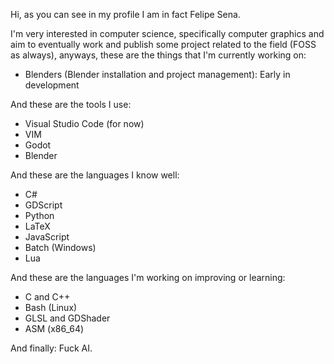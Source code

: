 Hi, as you can see in my profile I am in fact Felipe Sena.

I'm very interested in computer science, specifically computer graphics and aim to eventually work and publish some project related to the field (FOSS as always), anyways, these are the things that I'm currently working on:

- Blenders (Blender installation and project management): Early in development

And these are the tools I use:

- Visual Studio Code (for now)
- VIM
- Godot
- Blender

And these are the languages I know well:

- C#
- GDScript
- Python
- LaTeX
- JavaScript
- Batch (Windows)
- Lua

And these are the languages I'm working on improving or learning:

- C and C++
- Bash (Linux)
- GLSL and GDShader
- ASM (x86\_64)

And finally: Fuck AI.
